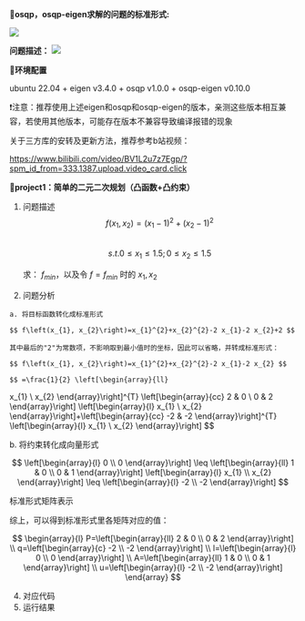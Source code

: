 📏**osqp，osqp-eigen求解的问题的标准形式:**

  ![](https://secure2.wostatic.cn/static/b4fGT9bVXC458VAi1PftHk/image.png?auth_key=1756186845-i7aQKkUN3YGZgTAi4Yf3Hr-0-5cdf349f4d7a5ebf0e30cbb7ee67a8e1)

  **问题描述：**
![](https://secure2.wostatic.cn/static/fjWiUndYqLu5G49ZuP8BEc/c6a18c5ddbcd609ddd9172345a55a6a7.jpg?auth_key=1756187240-45x1QC45BBsozpY4PLxQ5T-0-ebf6b4d5f493160db71955972cdb0dc5)

🔧**环境配置**

  ubuntu 22.04 + eigen v3.4.0 + osqp v1.0.0 + osqp-eigen v0.10.0

  ❗注意：推荐使用上述eigen和osqp和osqp-eigen的版本，亲测这些版本相互兼容，若使用其他版本，可能存在版本不兼容导致编译报错的现象

  关于三方库的安转及更新方法，推荐参考b站视频：

  https://www.bilibili.com/video/BV1L2u7z7Egp/?spm_id_from=333.1387.upload.video_card.click

📌**project1：简单的二元二次规划（凸函数+凸约束）**
  1. 问题描述\
     $$f(x_1,x_2) = (x_1 - 1)^2 + (x_2-1)^2 $$\
     $$s.t. 0\leq x_1\leq1.5;0\leq x_2\leq1.5$$


     求： $f_{min}$，以及令 $f=f_{min}$ 时的 $x_1,x_2$

  2. 问题分析

    a. 将目标函数转化成标准形式

    $$ f\left(x_{1}, x_{2}\right)=x_{1}^{2}+x_{2}^{2}-2 x_{1}-2 x_{2}+2 $$

    其中最后的"2"为常数项，不影响取到最小值时的坐标，因此可以省略，并转成标准形式：

    $$ f\left(x_{1}, x_{2}\right)=x_{1}^{2}+x_{2}^{2}-2 x_{1}-2 x_{2} $$

    $$ =\frac{1}{2} \left[\begin{array}{ll}
x_{1} \\
x_{2}
\end{array}\right]^{T} \left[\begin{array}{cc}
2 & 0 \\
0 & 2
\end{array}\right] \left[\begin{array}{l}
x_{1} \\
x_{2}
\end{array}\right]+\left[\begin{array}{cc}
-2 & -2
\end{array}\right]^{T} \left[\begin{array}{l}
x_{1} \\
x_{2}
\end{array}\right] $$

  b. 将约束转化成向量形式

$$ \left[\begin{array}{l}
0 \\
0
\end{array}\right] \leq \left[\begin{array}{ll}
1 & 0 \\
0 & 1
\end{array}\right] \left[\begin{array}{l}
x_{1} \\
x_{2}
\end{array}\right] \leq \left[\begin{array}{l}
-2 \\
-2
\end{array}\right] $$


标准形式矩阵表示

综上，可以得到标准形式里各矩阵对应的值：

$$
\begin{array}{l}
P=\left[\begin{array}{ll}
2 & 0 \\
0 & 2
\end{array}\right] \\
q=\left[\begin{array}{c}
-2 \\
-2
\end{array}\right] \\
l=\left[\begin{array}{l}
0 \\
0
\end{array}\right] \\
A=\left[\begin{array}{ll}
1 & 0 \\
0 & 1
\end{array}\right] \\
u=\left[\begin{array}{l}
-2 \\
-2
\end{array}\right]
\end{array}
$$
         
  4. 对应代码
  5. 运行结果


